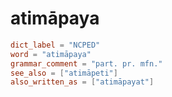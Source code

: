 # atimāpaya

``` toml
dict_label = "NCPED"
word = "atimāpaya"
grammar_comment = "part. pr. mfn."
see_also = ["atimāpeti"]
also_written_as = ["atimāpayat"]
```

